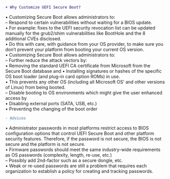 ``` diff
+ Why Customize UEFI Secure Boot?
```
• Customizing Secure Boot allows administrators to:     
– Respond to certain vulnerabilities without waiting for a BIOS update.      
• For example: fixes to the UEFI security revocation list can be updated manually for the grub2/shim vulnerabilities like BootHole and the 8 additional CVEs disclosed.     
• Do this with care, with guidance from your OS provider, to make sure you don’t prevent your platform from booting your current OS version.        
• Customizing Secure Boot allows administrators to:     
– Further reduce the attack vectors by:     
• Removing the standard UEFI CA certificate from Microsoft from the Secure Boot database and
• Installing signatures or hashes of the specific OS boot loader (and plug-in card option ROMs) in use.     
• This prevents any other OS (including all Microsoft OS’ and other versions of Linux) from being booted.       
– Disable booting to OS environments which might give the user enhanced access by       
• Disabling external ports (SATA, USB, etc.)        
• Preventing the changing of the boot order     

``` diff
- Advices
```
• Administrator passwords in most platforms restrict access to BIOS configuration options that control UEFI Secure Boot and other platform security features. Therefore, if the password is not secure, the BIOS is not secure and the platform is not secure.      
• Firmware passwords should meet the same industry-wide requirements as OS passwords
(complexity, length, re-use, etc.)      
– Possibly add 2nd-factor such as a secure dongle, etc.     
• Weak or re-used passwords are still a problem that requires each organization to establish a policy for creating and tracking passwords.      
